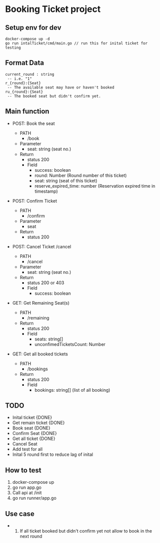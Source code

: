 # Booking Ticket project

## Setup env for dev
```
docker-compose up -d 
go run intalTicket/cmd/main.go // run this for inital ticket for testing
```

## Format Data 
```
current_round : string
 -- i.e. "1"
r_{round}:{Seat} 
 -- The available seat may have or haven't booked
ru_{round}:{Seat} 
 -- The booked seat but didn't confirm yet.

```

## Main function
- POST: Book the seat  
  - PATH
    - /book
  - Parameter
    - seat: string (seat no.)
  - Return 
    - status 200
    - Field
      - success: boolean
      - round: Number (Round number of this ticket)
      - seat: string (seat of this ticket)
      - reserve_expired_time: number (Reservation expired time in timestamp)
- POST: Confirm Ticket
  - PATH
    - /confirm
  - Parameter
    - seat
  - Return
    - status 200
    
- POST: Cancel Ticket /cancel
  - PATH
    - /cancel
  - Parameter
    - seat: string (seat no.)
  - Return
    - status 200 or 403
    - Field
      - success: boolean
- GET: Get Remaining Seat(s)
  - PATH
    - /remaining
  - Return
    - status 200
    - Field
      - seats: string[] 
      - unconfimedTicketsCount: Number
- GET: Get all booked tickets
  - PATH
    - /bookings
  - Return
    - status 200
    - Field
      - bookings: string[]  (list of all booking)


## TODO
- Inital ticket  {DONE}
- Get remain ticket {DONE}
- Book seat  {DONE}
- Confirm Seat {DONE}
- Get all ticket {DONE}
- Cancel Seat
- Add test for all
- Inital 5 round first to reduce lag of inital

## How to test
1. docker-compose up
2. go run app.go
3. Call api at /init
4. go run runner/app.go

## Use case
- 1. If all ticket booked but didn't confirm yet not allow to book in the next round

